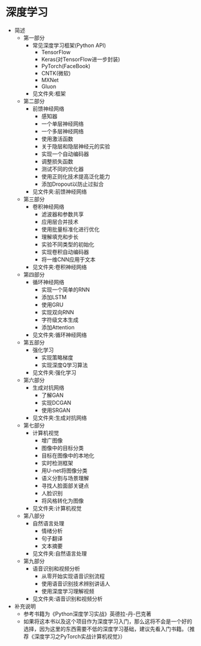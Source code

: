 # 深度学习
- 简述
    - 第一部分
        - 常见深度学习框架(Python API)
            - TensorFlow
            - Keras(对TensorFlow进一步封装)
            - PyTorch(FaceBook)
            - CNTK(微软)
            - MXNet
            - Gluon
        - 见文件夹:框架
     - 第二部分
         - 前馈神经网络
             - 感知器
             - 一个单层神经网络
             - 一个多层神经网络
             - 使用激活函数
             - 关于隐层和隐层神经元的实验
             - 实现一个自动编码器
             - 调整损失函数
             - 测试不同的优化器
             - 使用正则化技术提高泛化能力
             - 添加Dropout以防止过拟合
         - 见文件夹:前馈神经网络
     - 第三部分
         - 卷积神经网络
             - 滤波器和参数共享
             - 应用层合并技术
             - 使用批量标准化进行优化
             - 理解填充和步长
             - 实验不同类型的初始化
             - 实现卷积自动编码器
             - 将一维CNN应用于文本
         - 见文件夹:卷积神经网络
     - 第四部分
         - 循环神经网络
             - 实现一个简单的RNN
             - 添加LSTM
             - 使用GRU
             - 实现双向RNN
             - 字符级文本生成
             - 添加Attention
         - 见文件夹:循环神经网络
     - 第五部分
         - 强化学习
             - 实现策略梯度
             - 实现深度Q学习算法
         - 见文件夹:强化学习
     - 第六部分
         - 生成对抗网络
             - 了解GAN
             - 实现DCGAN
             - 使用SRGAN
         - 见文件夹:生成对抗网络
     - 第七部分
         - 计算机视觉
             - 增广图像
             - 图像中的目标分类
             - 目标在图像中的本地化
             - 实时检测框架
             - 用U-net将图像分类
             - 语义分割与场景理解
             - 寻找人脸面部关键点
             - 人脸识别
             - 将风格转化为图像
         - 见文件夹:计算机视觉
     - 第八部分
         - 自然语言处理
             - 情绪分析
             - 句子翻译
             - 文本摘要
         - 见文件夹:自然语言处理
     - 第九部分
         - 语音识别和视频分析
             - 从零开始实现语音识别流程
             - 使用语音识别技术辨别讲话人
             - 使用深度学习理解视频
         - 见文件夹:语音识别和视频分析
- 补充说明
    - 参考书籍为《Python深度学习实战》英德拉-丹-巴克著
    - 如果将这本书以及这个项目作为深度学习入门，那么这将不会是一个好的选择，因为这里的东西需要不低的深度学习基础，建议先看入门书籍。（推荐《深度学习之PyTorch实战计算机视觉》）

